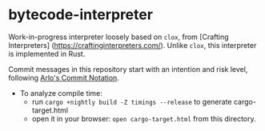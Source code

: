 # bytecode-interpreter

Work-in-progress interpreter loosely based on `clox`, from [Crafting Interpreters]
(https://craftinginterpreters.com/). Unlike `clox`, this interpreter is implemented in Rust.

Commit messages in this repository start with an intention and risk level, following 
[Arlo's Commit Notation](https://github.com/arlobelshee/ArlosCommitNotation).

- To analyze compile time:
  - run `cargo +nightly build -Z timings --release` to generate cargo-target.html
  - open it in your browser: `open cargo-target.html` from this directory.